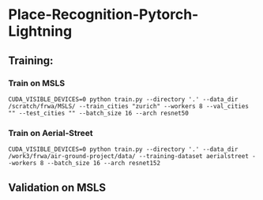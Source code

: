# Place-Recognition-Pytorch-Lightning

## Training:

### Train on MSLS

```
CUDA_VISIBLE_DEVICES=0 python train.py --directory '.' --data_dir /scratch/frwa/MSLS/ --train_cities "zurich" --workers 8 --val_cities "" --test_cities "" --batch_size 16 --arch resnet50
```

### Train on Aerial-Street 

```
CUDA_VISIBLE_DEVICES=0 python train.py --directory '.' --data_dir /work3/frwa/air-ground-project/data/ --training-dataset aerialstreet --workers 8 --batch_size 16 --arch resnet152
```

## Validation on MSLS
